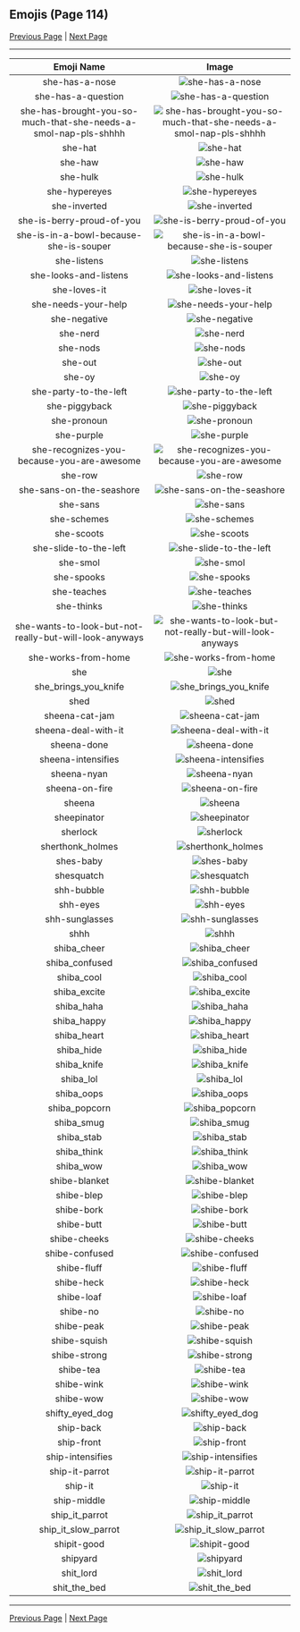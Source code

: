 
## Emojis (Page 114)

[Previous Page](/docs/hc/page-s-0113.md)
  | [Next Page](/docs/hc/page-s-0115.md)

<hr />

|Emoji Name|Image|
| :-: | :-: |
|she-has-a-nose| ![she-has-a-nose](/emojis/hc/she-has-a-nose.png)|
|she-has-a-question| ![she-has-a-question](/emojis/hc/she-has-a-question.png)|
|she-has-brought-you-so-much-that-she-needs-a-smol-nap-pls-shhhh| ![she-has-brought-you-so-much-that-she-needs-a-smol-nap-pls-shhhh](/emojis/hc/she-has-brought-you-so-much-that-she-needs-a-smol-nap-pls-shhhh.png)|
|she-hat| ![she-hat](/emojis/hc/she-hat.png)|
|she-haw| ![she-haw](/emojis/hc/she-haw.png)|
|she-hulk| ![she-hulk](/emojis/hc/she-hulk.jpg)|
|she-hypereyes| ![she-hypereyes](/emojis/hc/she-hypereyes.png)|
|she-inverted| ![she-inverted](/emojis/hc/she-inverted.png)|
|she-is-berry-proud-of-you| ![she-is-berry-proud-of-you](/emojis/hc/she-is-berry-proud-of-you.png)|
|she-is-in-a-bowl-because-she-is-souper| ![she-is-in-a-bowl-because-she-is-souper](/emojis/hc/she-is-in-a-bowl-because-she-is-souper.png)|
|she-listens| ![she-listens](/emojis/hc/she-listens.png)|
|she-looks-and-listens| ![she-looks-and-listens](/emojis/hc/she-looks-and-listens.png)|
|she-loves-it| ![she-loves-it](/emojis/hc/she-loves-it.png)|
|she-needs-your-help| ![she-needs-your-help](/emojis/hc/she-needs-your-help.png)|
|she-negative| ![she-negative](/emojis/hc/she-negative.png)|
|she-nerd| ![she-nerd](/emojis/hc/she-nerd.png)|
|she-nods| ![she-nods](/emojis/hc/she-nods.gif)|
|she-out| ![she-out](/emojis/hc/she-out.gif)|
|she-oy| ![she-oy](/emojis/hc/she-oy.png)|
|she-party-to-the-left| ![she-party-to-the-left](/emojis/hc/she-party-to-the-left.gif)|
|she-piggyback| ![she-piggyback](/emojis/hc/she-piggyback.png)|
|she-pronoun| ![she-pronoun](/emojis/hc/she-pronoun.png)|
|she-purple| ![she-purple](/emojis/hc/she-purple.png)|
|she-recognizes-you-because-you-are-awesome| ![she-recognizes-you-because-you-are-awesome](/emojis/hc/she-recognizes-you-because-you-are-awesome.png)|
|she-row| ![she-row](/emojis/hc/she-row.png)|
|she-sans-on-the-seashore| ![she-sans-on-the-seashore](/emojis/hc/she-sans-on-the-seashore.png)|
|she-sans| ![she-sans](/emojis/hc/she-sans.png)|
|she-schemes| ![she-schemes](/emojis/hc/she-schemes.png)|
|she-scoots| ![she-scoots](/emojis/hc/she-scoots.png)|
|she-slide-to-the-left| ![she-slide-to-the-left](/emojis/hc/she-slide-to-the-left.gif)|
|she-smol| ![she-smol](/emojis/hc/she-smol.png)|
|she-spooks| ![she-spooks](/emojis/hc/she-spooks.png)|
|she-teaches| ![she-teaches](/emojis/hc/she-teaches.png)|
|she-thinks| ![she-thinks](/emojis/hc/she-thinks.png)|
|she-wants-to-look-but-not-really-but-will-look-anyways| ![she-wants-to-look-but-not-really-but-will-look-anyways](/emojis/hc/she-wants-to-look-but-not-really-but-will-look-anyways.png)|
|she-works-from-home| ![she-works-from-home](/emojis/hc/she-works-from-home.png)|
|she| ![she](/emojis/hc/she.png)|
|she_brings_you_knife| ![she_brings_you_knife](/emojis/hc/she_brings_you_knife.png)|
|shed| ![shed](/emojis/hc/shed.png)|
|sheena-cat-jam| ![sheena-cat-jam](/emojis/hc/sheena-cat-jam.gif)|
|sheena-deal-with-it| ![sheena-deal-with-it](/emojis/hc/sheena-deal-with-it.gif)|
|sheena-done| ![sheena-done](/emojis/hc/sheena-done.jpg)|
|sheena-intensifies| ![sheena-intensifies](/emojis/hc/sheena-intensifies.gif)|
|sheena-nyan| ![sheena-nyan](/emojis/hc/sheena-nyan.gif)|
|sheena-on-fire| ![sheena-on-fire](/emojis/hc/sheena-on-fire.gif)|
|sheena| ![sheena](/emojis/hc/sheena.png)|
|sheepinator| ![sheepinator](/emojis/hc/sheepinator.png)|
|sherlock| ![sherlock](/emojis/hc/sherlock.png)|
|sherthonk_holmes| ![sherthonk_holmes](/emojis/hc/sherthonk_holmes.png)|
|shes-baby| ![shes-baby](/emojis/hc/shes-baby.png)|
|shesquatch| ![shesquatch](/emojis/hc/shesquatch.gif)|
|shh-bubble| ![shh-bubble](/emojis/hc/shh-bubble.gif)|
|shh-eyes| ![shh-eyes](/emojis/hc/shh-eyes.png)|
|shh-sunglasses| ![shh-sunglasses](/emojis/hc/shh-sunglasses.png)|
|shhh| ![shhh](/emojis/hc/shhh.gif)|
|shiba_cheer| ![shiba_cheer](/emojis/hc/shiba_cheer.png)|
|shiba_confused| ![shiba_confused](/emojis/hc/shiba_confused.png)|
|shiba_cool| ![shiba_cool](/emojis/hc/shiba_cool.png)|
|shiba_excite| ![shiba_excite](/emojis/hc/shiba_excite.png)|
|shiba_haha| ![shiba_haha](/emojis/hc/shiba_haha.png)|
|shiba_happy| ![shiba_happy](/emojis/hc/shiba_happy.png)|
|shiba_heart| ![shiba_heart](/emojis/hc/shiba_heart.png)|
|shiba_hide| ![shiba_hide](/emojis/hc/shiba_hide.png)|
|shiba_knife| ![shiba_knife](/emojis/hc/shiba_knife.png)|
|shiba_lol| ![shiba_lol](/emojis/hc/shiba_lol.png)|
|shiba_oops| ![shiba_oops](/emojis/hc/shiba_oops.png)|
|shiba_popcorn| ![shiba_popcorn](/emojis/hc/shiba_popcorn.png)|
|shiba_smug| ![shiba_smug](/emojis/hc/shiba_smug.png)|
|shiba_stab| ![shiba_stab](/emojis/hc/shiba_stab.png)|
|shiba_think| ![shiba_think](/emojis/hc/shiba_think.png)|
|shiba_wow| ![shiba_wow](/emojis/hc/shiba_wow.png)|
|shibe-blanket| ![shibe-blanket](/emojis/hc/shibe-blanket.png)|
|shibe-blep| ![shibe-blep](/emojis/hc/shibe-blep.png)|
|shibe-bork| ![shibe-bork](/emojis/hc/shibe-bork.png)|
|shibe-butt| ![shibe-butt](/emojis/hc/shibe-butt.png)|
|shibe-cheeks| ![shibe-cheeks](/emojis/hc/shibe-cheeks.png)|
|shibe-confused| ![shibe-confused](/emojis/hc/shibe-confused.png)|
|shibe-fluff| ![shibe-fluff](/emojis/hc/shibe-fluff.png)|
|shibe-heck| ![shibe-heck](/emojis/hc/shibe-heck.png)|
|shibe-loaf| ![shibe-loaf](/emojis/hc/shibe-loaf.png)|
|shibe-no| ![shibe-no](/emojis/hc/shibe-no.png)|
|shibe-peak| ![shibe-peak](/emojis/hc/shibe-peak.png)|
|shibe-squish| ![shibe-squish](/emojis/hc/shibe-squish.png)|
|shibe-strong| ![shibe-strong](/emojis/hc/shibe-strong.png)|
|shibe-tea| ![shibe-tea](/emojis/hc/shibe-tea.png)|
|shibe-wink| ![shibe-wink](/emojis/hc/shibe-wink.png)|
|shibe-wow| ![shibe-wow](/emojis/hc/shibe-wow.png)|
|shifty_eyed_dog| ![shifty_eyed_dog](/emojis/hc/shifty_eyed_dog.gif)|
|ship-back| ![ship-back](/emojis/hc/ship-back.png)|
|ship-front| ![ship-front](/emojis/hc/ship-front.png)|
|ship-intensifies| ![ship-intensifies](/emojis/hc/ship-intensifies.gif)|
|ship-it-parrot| ![ship-it-parrot](/emojis/hc/ship-it-parrot.gif)|
|ship-it| ![ship-it](/emojis/hc/ship-it.png)|
|ship-middle| ![ship-middle](/emojis/hc/ship-middle.png)|
|ship_it_parrot| ![ship_it_parrot](/emojis/hc/ship_it_parrot.gif)|
|ship_it_slow_parrot| ![ship_it_slow_parrot](/emojis/hc/ship_it_slow_parrot.gif)|
|shipit-good| ![shipit-good](/emojis/hc/shipit-good.png)|
|shipyard| ![shipyard](/emojis/hc/shipyard.png)|
|shit_lord| ![shit_lord](/emojis/hc/shit_lord.png)|
|shit_the_bed| ![shit_the_bed](/emojis/hc/shit_the_bed.png)|

<hr/>

[Previous Page](/docs/hc/page-s-0113.md)
  | [Next Page](/docs/hc/page-s-0115.md)